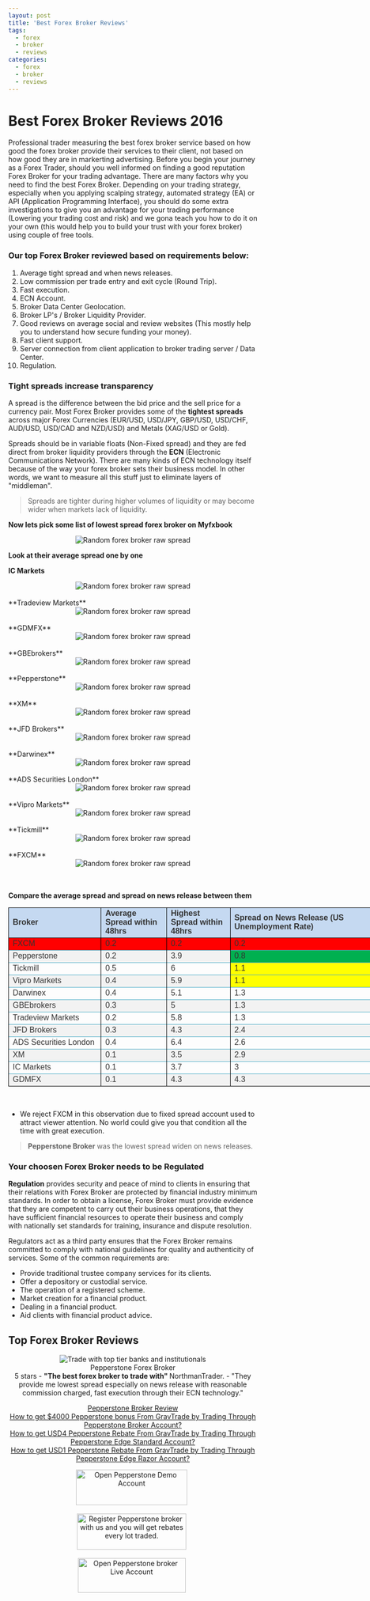 ```yaml
---
layout: post
title: 'Best Forex Broker Reviews'
tags:
  - forex
  - broker
  - reviews
categories:
  - forex
  - broker
  - reviews
---
```

# Best Forex Broker Reviews 2016

Professional trader measuring the best forex broker service based on how good the forex broker provide their services to their client, not based on how good they are in markerting advertising. Before you begin your journey as a Forex Trader, should you well informed on finding a good reputation Forex Broker for your trading advantage. There are many factors why you need to find the best Forex Broker. Depending on your trading strategy, especially when you applying scalping strategy, automated strategy (EA) or API (Application Programming Interface), you should do some extra investigations to give you an advantage for your trading performance (Lowering your trading cost and risk) and we gona teach you how to do it on your own (this would help you to build your trust with your forex broker) using couple of free tools.

### Our top Forex Broker reviewed based on requirements below:

1. Average tight spread and when news releases.
2. Low commission per trade entry and exit cycle (Round Trip).
3. Fast execution.
4. ECN Account.
5. Broker Data Center Geolocation.
6. Broker LP's / Broker Liquidity Provider.
7. Good reviews on average social and review websites (This mostly help you to understand how secure funding your money).
8. Fast client support.
9. Server connection from client application to broker trading server / Data Center.
10. Regulation.

### Tight spreads increase transparency

A spread is the difference between the bid price and the sell price for a currency pair. Most Forex Broker provides some of the **tightest spreads** across major Forex Currencies (EUR/USD, USD/JPY, GBP/USD, USD/CHF, AUD/USD, USD/CAD and NZD/USD) and Metals (XAG/USD or Gold).

Spreads should be in variable floats (Non-Fixed spread) and they are fed direct from broker liquidity providers through the **ECN** (Electronic Communications Network). There are many kinds of ECN technology itself because of the way your forex broker sets their business model. In other words, we want to measure all this stuff just to eliminate layers of "middleman".

> Spreads are tighter during higher volumes of liquidity or may become wider when markets lack of liquidity.

**Now lets pick some list of lowest spread forex broker on Myfxbook**

<div align="center">
<img src="/static/img/general-image/broker-raw-spread.png" alt="Random forex broker raw spread"/>
</div>


**Look at their average spread one by one**

**IC Markets**
<div align="center">
<img src="/static/img/general-image/icmarkets-average-spread.PNG" alt="Random forex broker raw spread"/>
</div>
<br>
**Tradeview Markets**
<div align="center">
<img src="/static/img/general-image/tradeview-markets-average-spread.PNG" alt="Random forex broker raw spread"/>
</div>
<br>
**GDMFX**
<div align="center">
<img src="/static/img/general-image/gdmfx-average-spread.PNG" alt="Random forex broker raw spread"/>
</div>
<br>
**GBEbrokers**
<div align="center">
<img src="/static/img/general-image/gbebrokers-average-spread.PNG" alt="Random forex broker raw spread"/>
</div>
<br>
**Pepperstone**
<div align="center">
<img src="/static/img/general-image/pepperstone-average-spread.PNG" alt="Random forex broker raw spread"/>
</div>
<br>
**XM**
<div align="center">
<img src="/static/img/general-image/xm-average-spread.PNG" alt="Random forex broker raw spread"/>
</div>
<br>
**JFD Brokers**
<div align="center">
<img src="/static/img/general-image/jfdbrokers-average-spread.PNG" alt="Random forex broker raw spread"/>
</div>
<br>
**Darwinex**
<div align="center">
<img src="/static/img/general-image/darwinex-average-spread.PNG" alt="Random forex broker raw spread"/>
</div>
<br>
**ADS Securities London**
<div align="center">
<img src="/static/img/general-image/ads-securities-average-spread.PNG" alt="Random forex broker raw spread"/>
</div>
<br>
**Vipro Markets**
<div align="center">
<img src="/static/img/general-image/vipro-average-spread.PNG" alt="Random forex broker raw spread"/>
</div>
<br>
**Tickmill**
<div align="center">
<img src="/static/img/general-image/tickmill-average-spread.PNG" alt="Random forex broker raw spread"/>
</div>
<br>
**FXCM**
<div align="center">
<img src="/static/img/general-image/fxcm-average-spread.PNG" alt="Random forex broker raw spread"/>
</div>
<br><br>

**Compare the average spread and spread on news release between them**

<div id="brokerspread_21931" align="center" x:publishsource="Excel">

<table border="0" cellpadding="0" cellspacing="0" width="806" class="xl6521931" style="border-collapse:collapse;table-layout:fixed;width:580pt">
 <colgroup><col class="xl6521931" width="213" style="mso-width-source:userset;mso-width-alt:
 7789;width:160pt">
 <col class="xl6521931" width="144" style="mso-width-source:userset;mso-width-alt:
 5266;width:108pt">
 <col class="xl6521931" width="140" style="mso-width-source:userset;mso-width-alt:
 5120;width:105pt">
 <col class="xl6521931" width="209" style="mso-width-source:userset;mso-width-alt:
 14957;width:207pt">
 </colgroup><tbody><tr height="42" style="height:31.5pt">
  <td height="42" class="xl6921931" width="213" style="height:31.5pt;width:160pt;
  font-size:12.0pt;color:#333333;font-weight:700;text-decoration:none;
  text-underline-style:none;text-line-through:none;font-family:Arial;
  border:.5pt solid windowtext;background:#C5D9F1;mso-pattern:black none">Broker</td>
  <td class="xl6921931" width="144" style="border-left:none;width:108pt;font-size:
  12.0pt;color:#333333;font-weight:700;text-decoration:none;text-underline-style:
  none;text-line-through:none;font-family:Arial;border:.5pt solid windowtext;
  background:#C5D9F1;mso-pattern:black none">Average Spread within 48hrs</td>
  <td class="xl6921931" width="140" style="border-left:none;width:105pt;font-size:
  12.0pt;color:#333333;font-weight:700;text-decoration:none;text-underline-style:
  none;text-line-through:none;font-family:Arial;border:.5pt solid windowtext;
  background:#C5D9F1;mso-pattern:black none">Highest Spread within 48hrs</td>
  <td class="xl6921931" width="209" style="border-left:none;width:209pt;font-size:
  12.0pt;color:#333333;font-weight:700;text-decoration:none;text-underline-style:
  none;text-line-through:none;font-family:Arial;border:.5pt solid windowtext;
  background:#C5D9F1;mso-pattern:black none">Spread on News Release (US
  Unemployment Rate)</td>
 </tr>
 <tr height="20" style="height:15.0pt">
  <td height="20" class="xl7021931" width="213" style="height:15.0pt;width:160pt;
  font-size:12.0pt;color:#333333;font-weight:400;text-decoration:none;
  text-underline-style:none;text-line-through:none;font-family:Arial;
  border-top:.5pt solid #4BACC6;border-right:.5pt solid windowtext;border-bottom:
  none;border-left:.5pt solid windowtext;background:red;mso-pattern:black none">FXCM</td>
  <td class="xl7021931" width="144" style="border-left:none;width:108pt;font-size:
  12.0pt;color:#333333;font-weight:400;text-decoration:none;text-underline-style:
  none;text-line-through:none;font-family:Arial;border-top:.5pt solid #4BACC6;
  border-right:.5pt solid windowtext;border-bottom:none;border-left:.5pt solid windowtext;
  background:red;mso-pattern:black none">0.2</td>
  <td class="xl7021931" width="140" style="border-left:none;width:105pt;font-size:
  12.0pt;color:#333333;font-weight:400;text-decoration:none;text-underline-style:
  none;text-line-through:none;font-family:Arial;border-top:.5pt solid #4BACC6;
  border-right:.5pt solid windowtext;border-bottom:none;border-left:.5pt solid windowtext;
  background:red;mso-pattern:black none">0.2</td>
  <td class="xl7021931" width="209" style="border-left:none;width:209pt;font-size:
  12.0pt;color:#333333;font-weight:400;text-decoration:none;text-underline-style:
  none;text-line-through:none;font-family:Arial;border-top:.5pt solid #4BACC6;
  border-right:.5pt solid windowtext;border-bottom:none;border-left:.5pt solid windowtext;
  background:red;mso-pattern:black none">0.2</td>
 </tr>
 <tr height="20" style="height:15.0pt">
  <td height="20" class="xl6721931" width="213" style="height:15.0pt;width:160pt;
  font-size:12.0pt;color:#333333;font-weight:400;text-decoration:none;
  text-underline-style:none;text-line-through:none;font-family:Arial;
  border-top:.5pt solid #4BACC6;border-right:.5pt solid windowtext;border-bottom:
  none;border-left:.5pt solid windowtext;background:#F2F2F2;mso-pattern:black none">Pepperstone</td>
  <td class="xl6721931" width="144" style="border-left:none;width:108pt;font-size:
  12.0pt;color:#333333;font-weight:400;text-decoration:none;text-underline-style:
  none;text-line-through:none;font-family:Arial;border-top:.5pt solid #4BACC6;
  border-right:.5pt solid windowtext;border-bottom:none;border-left:.5pt solid windowtext;
  background:#F2F2F2;mso-pattern:black none">0.2</td>
  <td class="xl6721931" width="140" style="border-left:none;width:105pt;font-size:
  12.0pt;color:#333333;font-weight:400;text-decoration:none;text-underline-style:
  none;text-line-through:none;font-family:Arial;border-top:.5pt solid #4BACC6;
  border-right:.5pt solid windowtext;border-bottom:none;border-left:.5pt solid windowtext;
  background:#F2F2F2;mso-pattern:black none">3.9</td>
  <td class="xl7221931" width="209" style="border-left:none;width:209pt;font-size:
  12.0pt;color:#333333;font-weight:400;text-decoration:none;text-underline-style:
  none;text-line-through:none;font-family:Arial;border-top:.5pt solid #4BACC6;
  border-right:.5pt solid windowtext;border-bottom:none;border-left:.5pt solid windowtext;
  background:#00B050;mso-pattern:black none">0.8</td>
 </tr>
 <tr height="20" style="height:15.0pt">
  <td height="20" class="xl6621931" width="213" style="height:15.0pt;width:160pt;
  font-size:12.0pt;color:#333333;font-weight:400;text-decoration:none;
  text-underline-style:none;text-line-through:none;font-family:Arial;
  border-top:.5pt solid #4BACC6;border-right:.5pt solid windowtext;border-bottom:
  none;border-left:.5pt solid windowtext">Tickmill</td>
  <td class="xl6621931" width="144" style="border-left:none;width:108pt;font-size:
  12.0pt;color:#333333;font-weight:400;text-decoration:none;text-underline-style:
  none;text-line-through:none;font-family:Arial;border-top:.5pt solid #4BACC6;
  border-right:.5pt solid windowtext;border-bottom:none;border-left:.5pt solid windowtext">0.5</td>
  <td class="xl6621931" width="140" style="border-left:none;width:105pt;font-size:
  12.0pt;color:#333333;font-weight:400;text-decoration:none;text-underline-style:
  none;text-line-through:none;font-family:Arial;border-top:.5pt solid #4BACC6;
  border-right:.5pt solid windowtext;border-bottom:none;border-left:.5pt solid windowtext">6</td>
  <td class="xl7121931" width="209" style="border-left:none;width:209pt;font-size:
  12.0pt;color:#333333;font-weight:400;text-decoration:none;text-underline-style:
  none;text-line-through:none;font-family:Arial;border-top:.5pt solid #4BACC6;
  border-right:.5pt solid windowtext;border-bottom:none;border-left:.5pt solid windowtext;
  background:yellow;mso-pattern:black none">1.1</td>
 </tr>
 <tr height="20" style="height:15.0pt">
  <td height="20" class="xl6721931" width="213" style="height:15.0pt;width:160pt;
  font-size:12.0pt;color:#333333;font-weight:400;text-decoration:none;
  text-underline-style:none;text-line-through:none;font-family:Arial;
  border-top:.5pt solid #4BACC6;border-right:.5pt solid windowtext;border-bottom:
  none;border-left:.5pt solid windowtext;background:#F2F2F2;mso-pattern:black none">Vipro
  Markets</td>
  <td class="xl6721931" width="144" style="border-left:none;width:108pt;font-size:
  12.0pt;color:#333333;font-weight:400;text-decoration:none;text-underline-style:
  none;text-line-through:none;font-family:Arial;border-top:.5pt solid #4BACC6;
  border-right:.5pt solid windowtext;border-bottom:none;border-left:.5pt solid windowtext;
  background:#F2F2F2;mso-pattern:black none">0.4</td>
  <td class="xl6721931" width="140" style="border-left:none;width:105pt;font-size:
  12.0pt;color:#333333;font-weight:400;text-decoration:none;text-underline-style:
  none;text-line-through:none;font-family:Arial;border-top:.5pt solid #4BACC6;
  border-right:.5pt solid windowtext;border-bottom:none;border-left:.5pt solid windowtext;
  background:#F2F2F2;mso-pattern:black none">5.9</td>
  <td class="xl7121931" width="209" style="border-left:none;width:307pt;font-size:
  12.0pt;color:#333333;font-weight:400;text-decoration:none;text-underline-style:
  none;text-line-through:none;font-family:Arial;border-top:.5pt solid #4BACC6;
  border-right:.5pt solid windowtext;border-bottom:none;border-left:.5pt solid windowtext;
  background:yellow;mso-pattern:black none">1.1</td>
 </tr>
 <tr height="20" style="height:15.0pt">
  <td height="20" class="xl6621931" width="213" style="height:15.0pt;width:160pt;
  font-size:12.0pt;color:#333333;font-weight:400;text-decoration:none;
  text-underline-style:none;text-line-through:none;font-family:Arial;
  border-top:.5pt solid #4BACC6;border-right:.5pt solid windowtext;border-bottom:
  none;border-left:.5pt solid windowtext">Darwinex</td>
  <td class="xl6621931" width="144" style="border-left:none;width:108pt;font-size:
  12.0pt;color:#333333;font-weight:400;text-decoration:none;text-underline-style:
  none;text-line-through:none;font-family:Arial;border-top:.5pt solid #4BACC6;
  border-right:.5pt solid windowtext;border-bottom:none;border-left:.5pt solid windowtext">0.4</td>
  <td class="xl6621931" width="140" style="border-left:none;width:105pt;font-size:
  12.0pt;color:#333333;font-weight:400;text-decoration:none;text-underline-style:
  none;text-line-through:none;font-family:Arial;border-top:.5pt solid #4BACC6;
  border-right:.5pt solid windowtext;border-bottom:none;border-left:.5pt solid windowtext">5.1</td>
  <td class="xl6621931" width="209" style="border-left:none;width:209pt;font-size:
  12.0pt;color:#333333;font-weight:400;text-decoration:none;text-underline-style:
  none;text-line-through:none;font-family:Arial;border-top:.5pt solid #4BACC6;
  border-right:.5pt solid windowtext;border-bottom:none;border-left:.5pt solid windowtext">1.3</td>
 </tr>
 <tr height="20" style="height:15.0pt">
  <td height="20" class="xl6721931" width="213" style="height:15.0pt;width:160pt;
  font-size:12.0pt;color:#333333;font-weight:400;text-decoration:none;
  text-underline-style:none;text-line-through:none;font-family:Arial;
  border-top:.5pt solid #4BACC6;border-right:.5pt solid windowtext;border-bottom:
  none;border-left:.5pt solid windowtext;background:#F2F2F2;mso-pattern:black none">GBEbrokers</td>
  <td class="xl6721931" width="144" style="border-left:none;width:108pt;font-size:
  12.0pt;color:#333333;font-weight:400;text-decoration:none;text-underline-style:
  none;text-line-through:none;font-family:Arial;border-top:.5pt solid #4BACC6;
  border-right:.5pt solid windowtext;border-bottom:none;border-left:.5pt solid windowtext;
  background:#F2F2F2;mso-pattern:black none">0.3</td>
  <td class="xl6721931" width="140" style="border-left:none;width:105pt;font-size:
  12.0pt;color:#333333;font-weight:400;text-decoration:none;text-underline-style:
  none;text-line-through:none;font-family:Arial;border-top:.5pt solid #4BACC6;
  border-right:.5pt solid windowtext;border-bottom:none;border-left:.5pt solid windowtext;
  background:#F2F2F2;mso-pattern:black none">5</td>
  <td class="xl6721931" width="209" style="border-left:none;width:209pt;font-size:
  12.0pt;color:#333333;font-weight:400;text-decoration:none;text-underline-style:
  none;text-line-through:none;font-family:Arial;border-top:.5pt solid #4BACC6;
  border-right:.5pt solid windowtext;border-bottom:none;border-left:.5pt solid windowtext;
  background:#F2F2F2;mso-pattern:black none">1.3</td>
 </tr>
 <tr height="20" style="height:15.0pt">
  <td height="20" class="xl6621931" width="213" style="height:15.0pt;width:160pt;
  font-size:12.0pt;color:#333333;font-weight:400;text-decoration:none;
  text-underline-style:none;text-line-through:none;font-family:Arial;
  border-top:.5pt solid #4BACC6;border-right:.5pt solid windowtext;border-bottom:
  none;border-left:.5pt solid windowtext">Tradeview Markets</td>
  <td class="xl6621931" width="144" style="border-left:none;width:108pt;font-size:
  12.0pt;color:#333333;font-weight:400;text-decoration:none;text-underline-style:
  none;text-line-through:none;font-family:Arial;border-top:.5pt solid #4BACC6;
  border-right:.5pt solid windowtext;border-bottom:none;border-left:.5pt solid windowtext">0.2</td>
  <td class="xl6621931" width="140" style="border-left:none;width:105pt;font-size:
  12.0pt;color:#333333;font-weight:400;text-decoration:none;text-underline-style:
  none;text-line-through:none;font-family:Arial;border-top:.5pt solid #4BACC6;
  border-right:.5pt solid windowtext;border-bottom:none;border-left:.5pt solid windowtext">5.8</td>
  <td class="xl6621931" width="209" style="border-left:none;width:209pt;font-size:
  12.0pt;color:#333333;font-weight:400;text-decoration:none;text-underline-style:
  none;text-line-through:none;font-family:Arial;border-top:.5pt solid #4BACC6;
  border-right:.5pt solid windowtext;border-bottom:none;border-left:.5pt solid windowtext">1.3</td>
 </tr>
 <tr height="20" style="height:15.0pt">
  <td height="20" class="xl6721931" width="213" style="height:15.0pt;width:160pt;
  font-size:12.0pt;color:#333333;font-weight:400;text-decoration:none;
  text-underline-style:none;text-line-through:none;font-family:Arial;
  border-top:.5pt solid #4BACC6;border-right:.5pt solid windowtext;border-bottom:
  none;border-left:.5pt solid windowtext;background:#F2F2F2;mso-pattern:black none">JFD
  Brokers</td>
  <td class="xl6721931" width="144" style="border-left:none;width:108pt;font-size:
  12.0pt;color:#333333;font-weight:400;text-decoration:none;text-underline-style:
  none;text-line-through:none;font-family:Arial;border-top:.5pt solid #4BACC6;
  border-right:.5pt solid windowtext;border-bottom:none;border-left:.5pt solid windowtext;
  background:#F2F2F2;mso-pattern:black none">0.3</td>
  <td class="xl6721931" width="140" style="border-left:none;width:105pt;font-size:
  12.0pt;color:#333333;font-weight:400;text-decoration:none;text-underline-style:
  none;text-line-through:none;font-family:Arial;border-top:.5pt solid #4BACC6;
  border-right:.5pt solid windowtext;border-bottom:none;border-left:.5pt solid windowtext;
  background:#F2F2F2;mso-pattern:black none">4.3</td>
  <td class="xl6721931" width="209" style="border-left:none;width:209pt;font-size:
  12.0pt;color:#333333;font-weight:400;text-decoration:none;text-underline-style:
  none;text-line-through:none;font-family:Arial;border-top:.5pt solid #4BACC6;
  border-right:.5pt solid windowtext;border-bottom:none;border-left:.5pt solid windowtext;
  background:#F2F2F2;mso-pattern:black none">2.4</td>
 </tr>
 <tr height="20" style="height:15.0pt">
  <td height="20" class="xl6621931" width="213" style="height:15.0pt;width:160pt;
  font-size:12.0pt;color:#333333;font-weight:400;text-decoration:none;
  text-underline-style:none;text-line-through:none;font-family:Arial;
  border-top:.5pt solid #4BACC6;border-right:.5pt solid windowtext;border-bottom:
  none;border-left:.5pt solid windowtext">ADS Securities London</td>
  <td class="xl6621931" width="144" style="border-left:none;width:108pt;font-size:
  12.0pt;color:#333333;font-weight:400;text-decoration:none;text-underline-style:
  none;text-line-through:none;font-family:Arial;border-top:.5pt solid #4BACC6;
  border-right:.5pt solid windowtext;border-bottom:none;border-left:.5pt solid windowtext">0.4</td>
  <td class="xl6621931" width="140" style="border-left:none;width:105pt;font-size:
  12.0pt;color:#333333;font-weight:400;text-decoration:none;text-underline-style:
  none;text-line-through:none;font-family:Arial;border-top:.5pt solid #4BACC6;
  border-right:.5pt solid windowtext;border-bottom:none;border-left:.5pt solid windowtext">6.4</td>
  <td class="xl6621931" width="209" style="border-left:none;width:209pt;font-size:
  12.0pt;color:#333333;font-weight:400;text-decoration:none;text-underline-style:
  none;text-line-through:none;font-family:Arial;border-top:.5pt solid #4BACC6;
  border-right:.5pt solid windowtext;border-bottom:none;border-left:.5pt solid windowtext">2.6</td>
 </tr>
 <tr height="20" style="height:15.0pt">
  <td height="20" class="xl6721931" width="213" style="height:15.0pt;width:160pt;
  font-size:12.0pt;color:#333333;font-weight:400;text-decoration:none;
  text-underline-style:none;text-line-through:none;font-family:Arial;
  border-top:.5pt solid #4BACC6;border-right:.5pt solid windowtext;border-bottom:
  none;border-left:.5pt solid windowtext;background:#F2F2F2;mso-pattern:black none">XM</td>
  <td class="xl6721931" width="144" style="border-left:none;width:108pt;font-size:
  12.0pt;color:#333333;font-weight:400;text-decoration:none;text-underline-style:
  none;text-line-through:none;font-family:Arial;border-top:.5pt solid #4BACC6;
  border-right:.5pt solid windowtext;border-bottom:none;border-left:.5pt solid windowtext;
  background:#F2F2F2;mso-pattern:black none">0.1</td>
  <td class="xl6721931" width="140" style="border-left:none;width:105pt;font-size:
  12.0pt;color:#333333;font-weight:400;text-decoration:none;text-underline-style:
  none;text-line-through:none;font-family:Arial;border-top:.5pt solid #4BACC6;
  border-right:.5pt solid windowtext;border-bottom:none;border-left:.5pt solid windowtext;
  background:#F2F2F2;mso-pattern:black none">3.5</td>
  <td class="xl6721931" width="209" style="border-left:none;width:209pt;font-size:
  12.0pt;color:#333333;font-weight:400;text-decoration:none;text-underline-style:
  none;text-line-through:none;font-family:Arial;border-top:.5pt solid #4BACC6;
  border-right:.5pt solid windowtext;border-bottom:none;border-left:.5pt solid windowtext;
  background:#F2F2F2;mso-pattern:black none">2.9</td>
 </tr>
 <tr height="20" style="height:15.0pt">
  <td height="20" class="xl6621931" width="213" style="height:15.0pt;width:160pt;
  font-size:12.0pt;color:#333333;font-weight:400;text-decoration:none;
  text-underline-style:none;text-line-through:none;font-family:Arial;
  border-top:.5pt solid #4BACC6;border-right:.5pt solid windowtext;border-bottom:
  none;border-left:.5pt solid windowtext">IC Markets</td>
  <td class="xl6621931" width="144" style="border-left:none;width:108pt;font-size:
  12.0pt;color:#333333;font-weight:400;text-decoration:none;text-underline-style:
  none;text-line-through:none;font-family:Arial;border-top:.5pt solid #4BACC6;
  border-right:.5pt solid windowtext;border-bottom:none;border-left:.5pt solid windowtext">0.1</td>
  <td class="xl6621931" width="140" style="border-left:none;width:105pt;font-size:
  12.0pt;color:#333333;font-weight:400;text-decoration:none;text-underline-style:
  none;text-line-through:none;font-family:Arial;border-top:.5pt solid #4BACC6;
  border-right:.5pt solid windowtext;border-bottom:none;border-left:.5pt solid windowtext">3.7</td>
  <td class="xl6621931" width="209" style="border-left:none;width:209pt;font-size:
  12.0pt;color:#333333;font-weight:400;text-decoration:none;text-underline-style:
  none;text-line-through:none;font-family:Arial;border-top:.5pt solid #4BACC6;
  border-right:.5pt solid windowtext;border-bottom:none;border-left:.5pt solid windowtext">3</td>
 </tr>
 <tr height="20" style="height:15.0pt">
  <td height="20" class="xl6821931" width="213" style="height:15.0pt;width:160pt;
  font-size:12.0pt;color:#333333;font-weight:400;text-decoration:none;
  text-underline-style:none;text-line-through:none;font-family:Arial;
  border-top:.5pt solid #4BACC6;border-right:.5pt solid windowtext;border-bottom:
  .5pt solid windowtext;border-left:.5pt solid windowtext;background:#F2F2F2;
  mso-pattern:black none">GDMFX</td>
  <td class="xl6821931" width="144" style="border-left:none;width:108pt;font-size:
  12.0pt;color:#333333;font-weight:400;text-decoration:none;text-underline-style:
  none;text-line-through:none;font-family:Arial;border-top:.5pt solid #4BACC6;
  border-right:.5pt solid windowtext;border-bottom:.5pt solid windowtext;
  border-left:.5pt solid windowtext;background:#F2F2F2;mso-pattern:black none">0.1</td>
  <td class="xl6821931" width="140" style="border-left:none;width:105pt;font-size:
  12.0pt;color:#333333;font-weight:400;text-decoration:none;text-underline-style:
  none;text-line-through:none;font-family:Arial;border-top:.5pt solid #4BACC6;
  border-right:.5pt solid windowtext;border-bottom:.5pt solid windowtext;
  border-left:.5pt solid windowtext;background:#F2F2F2;mso-pattern:black none">4.3</td>
  <td class="xl6821931" width="209" style="border-left:none;width:209pt;font-size:
  12.0pt;color:#333333;font-weight:400;text-decoration:none;text-underline-style:
  none;text-line-through:none;font-family:Arial;border-top:.5pt solid #4BACC6;
  border-right:.5pt solid windowtext;border-bottom:.5pt solid windowtext;
  border-left:.5pt solid windowtext;background:#F2F2F2;mso-pattern:black none">4.3</td>
 </tr>
 <!--[if supportMisalignedColumns]-->
 <tr height="0" style="display:none">
  <td width="213" style="width:160pt"></td>
  <td width="144" style="width:108pt"></td>
  <td width="140" style="width:105pt"></td>
  <td width="409" style="width:307pt"></td>
 </tr>
 <!--[endif]-->
</tbody></table>

</div><br>

- We reject FXCM in this observation due to fixed spread account used to attract viewer attention. No world could give you that condition all the time with great execution.

> **Pepperstone Broker** was the lowest spread widen on news releases.

### Your choosen Forex Broker needs to be Regulated

**Regulation** provides security and peace of mind to clients in ensuring that their relations with Forex Broker are protected by financial industry minimum standards. In order to obtain a license, Forex Broker must provide evidence that they are competent to carry out their business operations, that they have sufficient financial resources to operate their business and comply with nationally set standards for training, insurance and dispute resolution.

Regulators act as a third party ensures that the Forex Broker remains committed to comply with national guidelines for quality and authenticity of services. Some of the common requirements are:

- Provide traditional trustee company services for its clients.
- Offer a depository or custodial service.
- The operation of a registered scheme.
- Market creation for a financial product.
- Dealing in a financial product.
- Aid clients with financial product advice.

## Top Forex Broker Reviews

<div align="center">
<div itemscope itemtype="http://schema.org/Review">
  <div itemprop="itemReviewed" itemscope itemtype="https://schema.org/FinancialProduct">
    <img itemprop="image" src="/static/img/broker-logo/pepperstone.jpg" alt="Trade with top tier banks and institutionals"/>
    <br><span itemprop="name">Pepperstone Forex Broker</span>
  </div>
  <span itemprop="reviewRating" itemscope itemtype="http://schema.org/Rating">
    <span itemprop="ratingValue">5</span>
  </span> stars -
  <b>"<span itemprop="name">The best forex broker to trade with</span>" </b>
  <span itemprop="author" itemscope itemtype="http://schema.org/Person">
    <span itemprop="name">NorthmanTrader.</span>
  </span>
  <span itemprop="reviewBody">- "They provide me lowest spread especially on news release with reasonable commission charged, fast execution through their ECN technology."</span>
  <div itemprop="publisher" itemscope itemtype="http://schema.org/Organization">
    <meta itemprop="name" content="www.GravTrade.com">
  </div>
</div>

<a href="http://www.gravtrade.com/pepperstone/forex/broker/reviews/2016/10/03/pepperstone-forex-broker-review.html">Pepperstone Broker Review</a>
<br>
<a href="http://www.gravtrade.com/pepperstone/forex/broker/bonus/2016/09/18/pepperstone-broker-bonus.html">How to get $4000 Pepperstone bonus From GravTrade by Trading Through Pepperstone Broker Account?</a>
<br>
<a href="http://www.gravtrade.com/pepperstone/forex/broker/rebate/2016/09/18/pepperstone-broker-rebate-edge-standard.html">How to get USD4 Pepperstone Rebate From GravTrade by Trading Through Pepperstone Edge Standard Account?</a>
<br>
<a href="http://www.gravtrade.com/pepperstone/forex/broker/rebate/2016/09/16/pepperstone-broker-rebate.html">How to get USD1 Pepperstone Rebate From GravTrade by Trading Through Pepperstone Edge Razor Account?</a>

<a href="https://pepperstone.com/?a_aid=pro"><img alt="Open Pepperstone Demo Account" height="72" src="/static/img/button/try-demo-now.PNG" title="Open Pepperstone Demo Account" width="225"></a>
<img alt="Open Pepperstone Demo Account" height="1" src="https://pepperstone.com/?a_aid=pro" style="border:0" width="1">

<a href="http://www.gravtrade.com/pepperstone/forex/broker/rebate/2016/09/16/pepperstone-broker-rebate.html"><img alt="Register Pepperstone broker with us and you will get rebates every lot traded." height="73" src="/static/img/button/get-rebate-now.PNG" title="Register Pepperstone broker with us and you will get rebates every lot traded." width="221"></a>
<img alt="Register Pepperstone broker with us and you will get rebates every lot traded." height="1" src="https://pepperstone.com/?a_aid=pro" style="border:0" width="1">

<a href="https://pepperstone.com/?a_aid=pro"><img alt="Open Pepperstone broker Live Account" height="70" src="/static/img/button/open-live-account-now.PNG" title="Open Pepperstone broker Live Account" width="218"></a>
<img alt="Open Pepperstone broker Live Account" height="1" src="https://pepperstone.com/?a_aid=pro" style="border:0" width="1">

</div>
